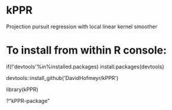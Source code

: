 # kPPR
Projection pursuit regression with local linear kernel smoother

# To install from within R console:

if(!'devtools'%in%installed.packages) install.packages(devtools)

devtools::install_github('DavidHofmeyr/kPPR')

library(kPPR)

?"kPPR-package"
